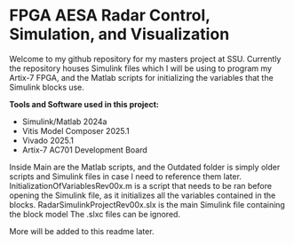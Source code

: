 # FPGA AESA Radar Control, Simulation, and Visualization

Welcome to my github repository for my masters project at SSU. Currently the repository houses Simulink files which I will be using to program my Artix-7 FPGA, and the Matlab scripts for initializing the variables that the Simulink blocks use.

**Tools and Software used in this project:**
- Simulink/Matlab 2024a
- Vitis Model Composer 2025.1
- Vivado 2025.1
- Artix-7 AC701 Development Board

Inside Main are the Matlab scripts, and the Outdated folder is simply older scripts and Simulink files in case I need to reference them later.
InitializationOfVariablesRev00x.m is a script that needs to be ran before opening the Simulink file, as it initializes all the variables contained in the blocks.
RadarSimulinkProjectRev00x.slx is the main Simulink file containing the block model
The .slxc files can be ignored.

More will be added to this readme later.
